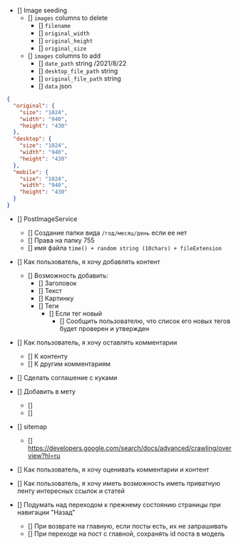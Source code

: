 - [] Image seeding
  - [] `images` columns to delete
    - [] `filename`
    - [] `original_width`
    - [] `original_height`
    - [] `original_size`
  - [] `images` columns to add
    - [] `date_path` string /2021/8/22
    - [] `desktop_file_path` string
    - [] `original_file_path` string
    - [] `data` json
```json
{
  "original": {
    "size": "1024",
    "width": "940",
    "height": "430"
  },
  "desktop": {
    "size": "1024",
    "width": "940",
    "height": "430"
  },
  "mobile": {
    "size": "1024",
    "width": "940",
    "height": "430"
  }
}
```


- [] PostImageService
  - [] Создание папки вида `/год/месяц/день` если ее нет
  - [] Права на папку 755
  - [] имя файла `time() + random string (10chars) + fileExtension`


- [] Как пользователь, я хочу добавлять контент
  - [] Возможность добавить:
    - [] Заголовок
    - [] Текст
    - [] Картинку
    - [] Теги
      - [] Если тег новый
        - [] Сообщить пользователю, что список его новых тегов будет проверен и утвержден
- [] Как пользователь, я хочу оставлять комментарии
  - [] К контенту
  - [] К другим комментариям
- [] Сделать соглашение с куками
- [] Добавить в мету
  - [] <meta name="description" content="60.2k votes, 19.0k comments. 32.5m members in 
      the AskReddit community. r/AskReddit is the place to ask and answer thought-provoking questions.">
  - [] <link rel="canonical"
      href="https://www.reddit.com/r/AskReddit/comments/ntofxm/what_the_scariest_true_story_you_know/">
- [] sitemap
  - [] https://developers.google.com/search/docs/advanced/crawling/overview?hl=ru

- [] Как пользователь, я хочу оценивать комментарии и контент
- [] Как пользователь, я хочу иметь возможность иметь приватную ленту интересных ссылок и статей

- [] Подумать над переходом к прежнему состоянию страницы при навигации "Назад"
  - [] При возврате на главную, если посты есть, их не запрашивать
  - [] При переходе на пост с главной, сохранять id поста в модель 